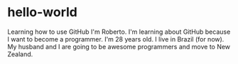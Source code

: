 # hello-world
Learning how to use GitHub
I'm Roberto. I'm learning about GitHub because I want to become a programmer. I'm 28 years old. I live in Brazil (for now). My husband and I are going to be awesome programmers and move to New Zealand.

